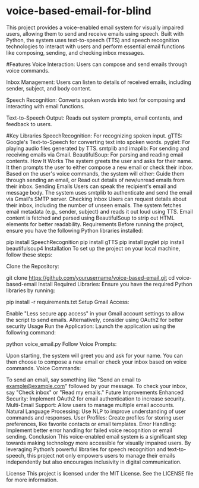 # voice-based-email-for-blind
This project provides a voice-enabled email system for visually impaired users, allowing them to send and receive emails using speech. Built with Python, the system uses text-to-speech (TTS) and speech recognition technologies to interact with users and perform essential email functions like composing, sending, and checking inbox messages.

#Features
Voice Interaction: Users can compose and send emails through voice commands.


Inbox Management: Users can listen to details of received emails, including sender, subject, and body content.


Speech Recognition: Converts spoken words into text for composing and interacting with email functions.


Text-to-Speech Output: Reads out system prompts, email contents, and feedback to users.


#Key Libraries
SpeechRecognition: For recognizing spoken input.
gTTS: Google's Text-to-Speech for converting text into spoken words.
pyglet: For playing audio files generated by TTS.
smtplib and imaplib: For sending and receiving emails via Gmail.
BeautifulSoup: For parsing and reading email contents.
How It Works
The system greets the user and asks for their name.
It then prompts the user to either compose a new email or check their inbox.
Based on the user's voice commands, the system will either:
Guide them through sending an email, or
Read out details of new/unread emails from their inbox.
Sending Emails
Users can speak the recipient's email and message body.
The system uses smtplib to authenticate and send the email via Gmail's SMTP server.
Checking Inbox
Users can request details about their inbox, including the number of unseen emails.
The system fetches email metadata (e.g., sender, subject) and reads it out loud using TTS.
Email content is fetched and parsed using BeautifulSoup to strip out HTML elements for better readability.
Requirements
Before running the project, ensure you have the following Python libraries installed:

pip install SpeechRecognition
pip install gTTS
pip install pyglet
pip install beautifulsoup4
Installation
To set up the project on your local machine, follow these steps:

Clone the Repository:

git clone https://github.com/yourusername/voice-based-email.git
cd voice-based-email
Install Required Libraries: Ensure you have the required Python libraries by running:

pip install -r requirements.txt
Setup Gmail Access:

Enable "Less secure app access" in your Gmail account settings to allow the script to send emails.
Alternatively, consider using OAuth2 for better security
Usage
Run the Application: Launch the application using the following command:

python voice_email.py
Follow Voice Prompts:

Upon starting, the system will greet you and ask for your name.
You can then choose to compose a new email or check your inbox based on voice commands.
Voice Commands:

To send an email, say something like "Send an email to example@example.com" followed by your message.
To check your inbox, say "Check inbox" or "Read my emails."
Future Improvements
Enhanced Security: Implement OAuth2 for email authentication to increase security.
Multi-Email Support: Allow users to manage multiple email accounts.
Natural Language Processing: Use NLP to improve understanding of user commands and responses.
User Profiles: Create profiles for storing user preferences, like favorite contacts or email templates.
Error Handling: Implement better error handling for failed voice recognition or email sending.
Conclusion
This voice-enabled email system is a significant step towards making technology more accessible for visually impaired users. By leveraging Python’s powerful libraries for speech recognition and text-to-speech, this project not only empowers users to manage their emails independently but also encourages inclusivity in digital communication.

License
This project is licensed under the MIT License. See the LICENSE file for more information.
